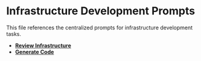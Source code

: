 # Infrastructure Development Prompts

This file references the centralized prompts for infrastructure development tasks.

- **[Review Infrastructure](../.ai-instructions/prompts/infrastructure-review.md)**
- **[Generate Code](../.ai-instructions/prompts/generate-code.md)**

